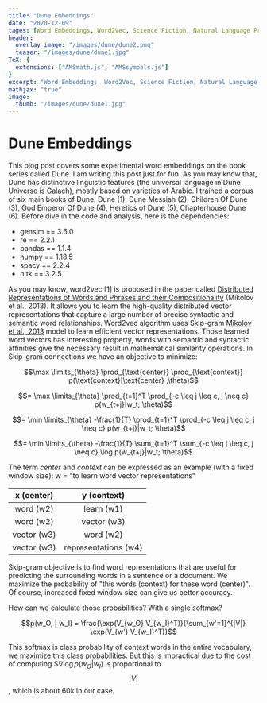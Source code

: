 ```yaml
---
title: "Dune Embeddings"
date: "2020-12-09"
tages: [Word Embeddings, Word2Vec, Science Fiction, Natural Language Processing]
header:
  overlay_image: "/images/dune/dune2.png"
  teaser: "/images/dune/dune1.jpg"
TeX: {
  extensions: ["AMSmath.js", "AMSsymbols.js"]
}
excerpt: "Word Embeddings, Word2Vec, Science Fiction, Natural Language Processing"
mathjax: "true"
image:
  thumb: "/images/dune/dune1.jpg"
---
```

# Dune Embeddings
This blog post covers some experimental word embeddings on the book series called Dune. I am writing this post just for fun. As you may know that, Dune has distinctive linguistic features (the universal language in Dune Universe is Galach), mostly based on varieties of Arabic. I trained a corpus of six main books of Dune: Dune (1), Dune Messiah (2), Children Of Dune (3), God Emperor Of Dune (4), Heretics of Dune (5), Chapterhouse Dune (6). Before dive in the code and analysis, here is the dependencies:

- gensim == 3.6.0
- re == 2.2.1
- pandas == 1.1.4
- numpy == 1.18.5
- spacy == 2.2.4
- nltk == 3.2.5

As you may know, word2vec \[1\] is proposed in the paper called [Distributed Representations of Words and Phrases and their Compositionality](https://arxiv.org/abs/1310.4546) (Mikolov et al., 2013). It allows you to learn the high-quality distributed vector representations that capture a large number of precise syntactic and semantic word relationships. Word2vec algorithm uses Skip-gram [Mikolov et al., 2013](https://arxiv.org/abs/1301.3781) model to learn efficient vector representations. Those learned word vectors has interesting property, words with semantic and syntactic affinities give the necessary result in mathematical similarity operations. In Skip-gram connections we have an objective to minimize:

$$\max \limits_{\theta} \prod_{\text{center}} \prod_{\text{context}} p(\text{context}|\text{center} ;\theta)$$

$$= \max \limits_{\theta} \prod_{t=1}^T \prod_{-c \leq j \leq c, j \neq c} p(w_{t+j}|w_t; \theta)$$

$$= \min \limits_{\theta} -\frac{1}{T} \prod_{t=1}^T \prod_{-c \leq j \leq c, j \neq c} p(w_{t+j}|w_t; \theta)$$

$$= \min \limits_{\theta} -\frac{1}{T} \sum_{t=1}^T \sum_{-c \leq j \leq c, j \neq c} \log p(w_{t+j}|w_t; \theta)$$


The term *center* and *context* can be expressed as an example (with a fixed window size): w = "to learn word vector representations"

x (center)     | y (context)
:-------------:|:-------------:
word (w2)      | learn (w1)
word (w2)      | vector (w3)
vector (w3)    | word (w2)
vector (w3)    | representations (w4)


Skip-gram objective is to find word representations that are useful for predicting the surrounding words in a sentence or a document. We maximize the probability of "this words (context) for these word (center)". Of course, increased fixed window size can give us better accuracy.

How can we calculate those probabilities? With a single softmax?

$$p(w_O, | w_I) = \frac{\exp(V_{w_O} V_{w_I}^T)}{\sum_{w'=1}^{|V|} \exp(V_{w'} V_{w_I}^T)}$$

This softmax is class probability of context words in the entire vocabulary, we maximize this class probabilities. But this is impractical due to the cost of computing $$\nabla \log p(w_O | w_I)$ is proportional to $$|V|$$, which is about 60k in our case.
